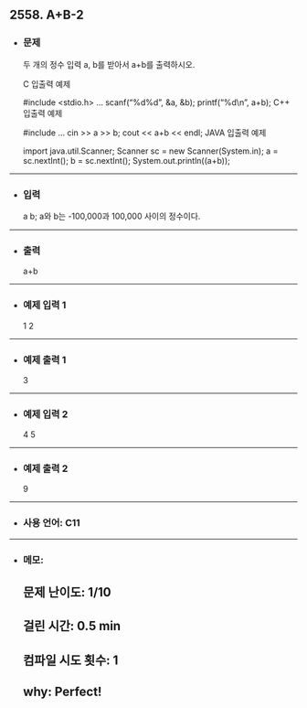 ## 2558. A+B-2

- ### 문제

  두 개의 정수 입력 a, b를 받아서 a+b를 출력하시오.

  C 입출력 예제

  #include <stdio.h>
  …
  scanf(“%d%d”, &a, &b);
  printf(“%d\n”, a+b);
  C++ 입출력 예제

  #include <iostream>
  …
  cin >> a >> b;
  cout << a+b << endl;
  JAVA 입출력 예제

  import java.util.Scanner;
  Scanner sc = new Scanner(System.in);
  a = sc.nextInt();
  b = sc.nextInt();
  System.out.println((a+b));
  
---


- ### 입력
  
  a b; a와 b는 -100,000과 100,000 사이의 정수이다.


---

- ### 출력

  a+b

---
 
- ### 예제 입력 1 

  1 2

---

- ### 예제 출력 1 

  3
  
---

- ### 예제 입력 2

  4 5

---

- ### 예제 출력 2

  9
  
---

- ### 사용 언어: C11

---

- ### 메모:

  ## 문제 난이도: 1/10
  ## 걸린 시간: 0.5 min
  ## 컴파일 시도 횟수: 1
  ## why: Perfect!